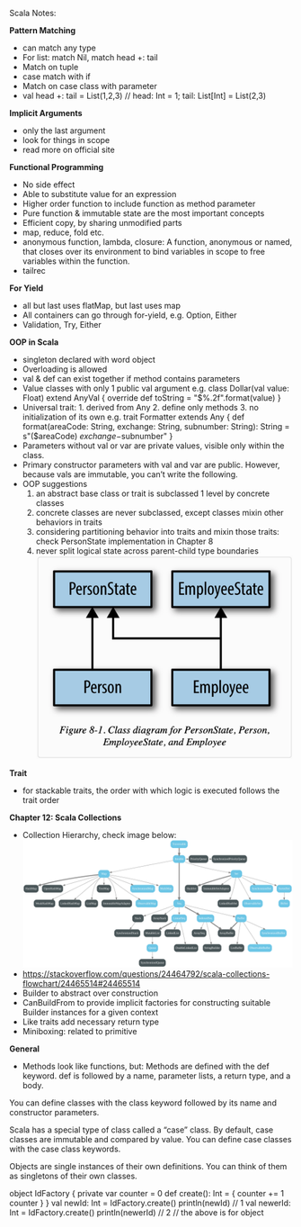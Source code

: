 Scala Notes:

__Pattern Matching__
- can match any type
- For list: match Nil, match head +: tail
- Match on tuple
- case match with if
- Match on case class with parameter
- val head +: tail = List(1,2,3)  // head: Int = 1; tail: List[Int] = List(2,3)

__Implicit Arguments__
- only the last argument
- look for things in scope
- read more on official site

__Functional Programming__
- No side effect
- Able to substitute value for an expression
- Higher order function to include function as method parameter
- Pure function & immutable state are the most important concepts
- Efficient copy, by sharing unmodified parts
- map, reduce, fold etc.
- anonymous function, lambda, closure: A function, anonymous or named, that closes over its environment to bind variables in scope to free variables within the function.
- tailrec

__For Yield__
- all but last uses flatMap, but last uses map
- All containers can go through for-yield, e.g. Option, Either
- Validation, Try, Either

__OOP in Scala__
- singleton declared with word object
- Overloading is allowed
- val & def can exist together if method contains parameters
- Value classes with only 1 public val argument
e.g.
class Dollar(val value: Float) extend AnyVal { override def toString = "$%.2f".format(value) }
- Universal trait: 1. derived from Any 2. define only methods 3. no initialization of its own
e.g.
trait Formatter extends Any {
 def format(areaCode: String, exchange: String, subnumber: String): String
 = s"($areaCode) $exchange-$subnumber"
 }
- Parameters without val or var are private values, visible only within the class.
- Primary constructor parameters with val and var are public. However, because vals are immutable, you can’t write the following.
- OOP suggestions
    1. an abstract base class or trait is subclassed 1 level by concrete classes
    1. concrete classes are never subclassed, except classes mixin other behaviors in traits
    1. considering partitioning behavior into traits and mixin those traits: check PersonState implementation in Chapter 8
    1. never split logical state across parent-child type boundaries
    ![PersonState](PersonState.png)

__Trait__
- for stackable traits, the order with which logic is executed follows the trait order

__Chapter 12: Scala Collections__
- Collection Hierarchy, check image below:
![collection](collections-mutable-diagram.svg)
- https://stackoverflow.com/questions/24464792/scala-collections-flowchart/24465514#24465514
- Builder to abstract over construction
- CanBuildFrom to provide implicit factories for constructing suitable Builder instances for a given context
- Like traits add necessary return type
- Miniboxing: related to primitive

__General__
- Methods look like functions, but:
  Methods are defined with the def keyword.
  def is followed by a name, parameter lists,
  a return type, and a body.

You can define classes with the class keyword followed by its name and constructor parameters.

Scala has a special type of class called a “case” class. By default, case classes are immutable
and compared by value. You can define case classes with the case class keywords.

Objects are single instances of their own definitions.
You can think of them as singletons of their own classes.

object IdFactory {
  private var counter = 0
  def create(): Int = {
    counter += 1
    counter
  }
}
val newId: Int = IdFactory.create()
println(newId) // 1
val newerId: Int = IdFactory.create()
println(newerId) // 2
// the above is for object
